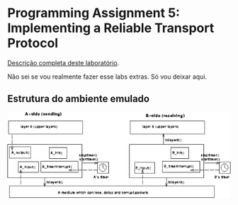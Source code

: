 # Programming Assignment 5: Implementing a Reliable Transport Protocol
[Descrição completa deste laboratório](https://media.pearsoncmg.com/aw/aw_kurose_network_3/labs/lab5/lab5.html).

Não sei se vou realmente fazer esse labs extras. Só vou deixar aqui.

## Estrutura do ambiente emulado
<img src="../../.github/figpa21.gif">
